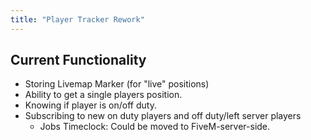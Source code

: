 ```yaml
---
title: "Player Tracker Rework"
---
```


## Current Functionality

* Storing Livemap Marker (for "live" positions)
* Ability to get a single players position.
* Knowing if player is on/off duty.
* Subscribing to new on duty players and off duty/left server players
    * Jobs Timeclock: Could be moved to FiveM-server-side.
